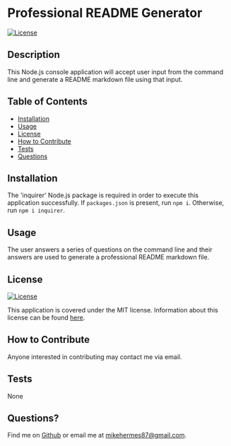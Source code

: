 # Professional README Generator

[![License](https://img.shields.io/badge/License-MIT-blue.svg)](http://choosealicense.com/licenses/mit/)

## Description

This Node.js console application will accept user input from the command line and generate a README markdown file using that input.

## Table of Contents

- [Installation](#installation)
- [Usage](#usage)
- [License](#license)
- [How to Contribute](#how-to-contribute)
- [Tests](#tests)
- [Questions](#questions)

## Installation

The 'inquirer' Node.js package is required in order to execute this application successfully. If `packages.json` is present, run `npm i`. Otherwise, run `npm i inquirer`.

## Usage

The user answers a series of questions on the command line and their answers are used to generate a professional README markdown file.

## License

[![License](https://img.shields.io/badge/License-MIT-blue.svg)](http://choosealicense.com/licenses/mit/)

This application is covered under the MIT license. Information about this license can be found [here](http://choosealicense.com/licenses/mit/).

## How to Contribute

Anyone interested in contributing may contact me via email.

## Tests

None

## Questions?

Find me on [Github](https://github.com/michaelhermes) or email me at [mikehermes87@gmail.com](mailto:mikehermes87@gmail.com).
